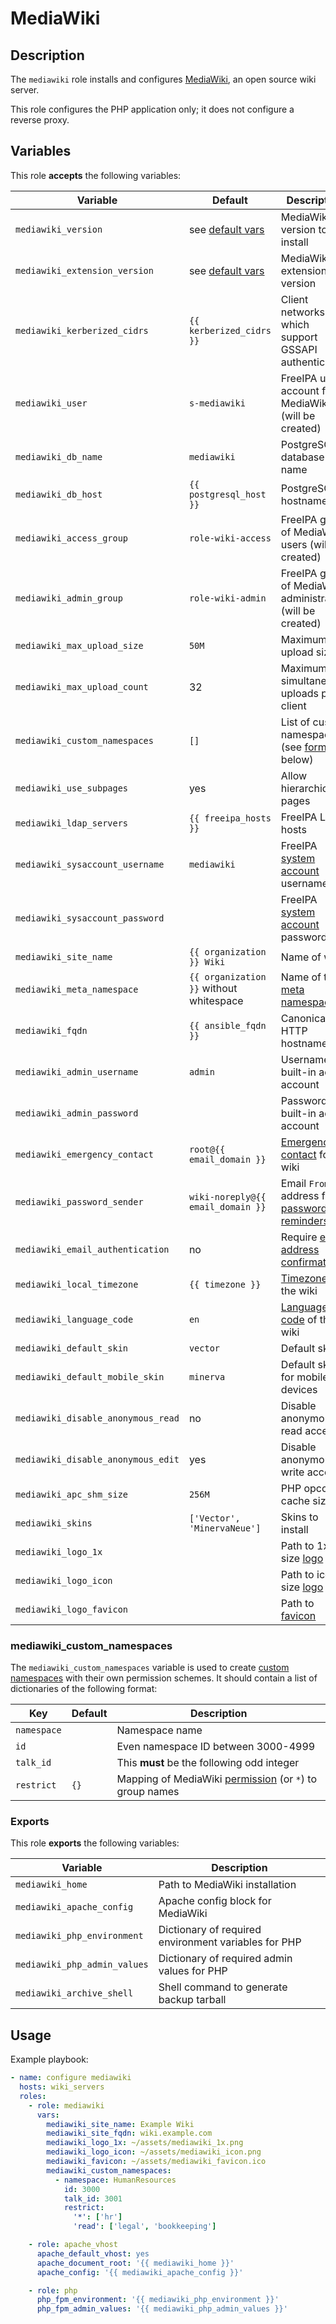 MediaWiki
=========

Description
-----------

The `mediawiki` role installs and configures [MediaWiki](https://www.mediawiki.org/wiki/MediaWiki),
an open source wiki server.

This role configures the PHP application only; it does not configure a reverse
proxy.


Variables
---------

This role **accepts** the following variables:

Variable                           | Default                                                          | Description
-----------------------------------|------------------------------------------------------------------|------------
`mediawiki_version`                | see [default vars](defaults/main.yml)                            | MediaWiki version to install
`mediawiki_extension_version`      | see [default vars](defaults/main.yml)                            | MediaWiki extension version
`mediawiki_kerberized_cidrs`       | `{{ kerberized_cidrs }}`                                         | Client networks which support GSSAPI authentication
`mediawiki_user`                   | `s-mediawiki`                                                    | FreeIPA user account for MediaWiki (will be created)
`mediawiki_db_name`                | `mediawiki`                                                      | PostgreSQL database name
`mediawiki_db_host`                | `{{ postgresql_host }}`                                          | PostgreSQL hostname
`mediawiki_access_group`           | `role-wiki-access`                                               | FreeIPA group of MediaWiki users (will be created)
`mediawiki_admin_group`            | `role-wiki-admin`                                                | FreeIPA group of MediaWiki administrators (will be created)
`mediawiki_max_upload_size`        | `50M`                                                            | Maximum file upload size
`mediawiki_max_upload_count`       | 32                                                               | Maximum simultaneous uploads per client
`mediawiki_custom_namespaces`      | `[]`                                                             | List of custom namespaces (see [format](#mediawiki_custom_namespaces) below)
`mediawiki_use_subpages`           | yes                                                              | Allow hierarchical pages
`mediawiki_ldap_servers`           | `{{ freeipa_hosts }}`                                            | FreeIPA LDAP hosts
`mediawiki_sysaccount_username`    | `mediawiki`                                                      | FreeIPA [system account](../freeipa_system_account/) username
`mediawiki_sysaccount_password`    | &nbsp;                                                           | FreeIPA [system account](../freeipa_system_account/) password
`mediawiki_site_name`              | `{{ organization }} Wiki`                                        | Name of wiki
`mediawiki_meta_namespace`         | `{{ organization }}` without whitespace                          | Name of the [meta namespace](https://www.mediawiki.org/wiki/Manual:$wgMetaNamespace)
`mediawiki_fqdn`                   | `{{ ansible_fqdn }}`                                             | Canonical HTTP hostname
`mediawiki_admin_username`         | `admin`                                                          | Username for built-in admin account
`mediawiki_admin_password`         | &nbsp;                                                           | Password for built-in admin account
`mediawiki_emergency_contact`      | `root@{{ email_domain }}`                                        | [Emergency contact](https://www.mediawiki.org/wiki/Manual:$wgEmergencyContact) for wiki
`mediawiki_password_sender`        | `wiki-noreply@{{ email_domain }}`                                | Email `From:` address for [password reminders](https://www.mediawiki.org/wiki/Manual:$wgPasswordSender)
`mediawiki_email_authentication`   | no                                                               | Require [email address confirmation](https://www.mediawiki.org/wiki/Manual:$wgEmailAuthentication)
`mediawiki_local_timezone`         | `{{ timezone }}`                                                 | [Timezone](https://www.mediawiki.org/wiki/Manual:$wgLocaltimezone) of the wiki
`mediawiki_language_code`          | `en`                                                             | [Language code](https://www.mediawiki.org/wiki/Manual:$wgLanguageCode) of the wiki
`mediawiki_default_skin`           | `vector`                                                         | Default skin
`mediawiki_default_mobile_skin`    | `minerva`                                                        | Default skin for mobile devices
`mediawiki_disable_anonymous_read` | no                                                               | Disable anonymous read access
`mediawiki_disable_anonymous_edit` | yes                                                              | Disable anonymous write access
`mediawiki_apc_shm_size`           | `256M`                                                           | PHP opcode cache size
`mediawiki_skins`                  | `['Vector', 'MinervaNeue']`                                      | Skins to install
`mediawiki_logo_1x`                | &nbsp;                                                           | Path to 1x-size [logo](https://www.mediawiki.org/wiki/Manual:$wgLogos)
`mediawiki_logo_icon`              | &nbsp;                                                           | Path to icon-size [logo](https://www.mediawiki.org/wiki/Manual:$wgLogos)
`mediawiki_logo_favicon`           | &nbsp;                                                           | Path to [favicon](https://www.mediawiki.org/wiki/Manual:$wgFavicon)

### mediawiki\_custom\_namespaces

The `mediawiki_custom_namespaces` variable is used to create [custom namespaces](https://www.mediawiki.org/wiki/Manual:Using_custom_namespaces)
with their own permission schemes.  It should contain a list of dictionaries of
the following format:

Key         | Default | Description
------------|---------|------------
`namespace` | &nbsp;  | Namespace name
`id`        | &nbsp;  | Even namespace ID between 3000-4999
`talk_id`   | &nbsp;  | This **must** be the following odd integer
`restrict`  | `{}`    | Mapping of MediaWiki [permission](https://www.mediawiki.org/wiki/Manual:User_rights#List_of_permissions) (or `*`) to group names

### Exports

This role **exports** the following variables:

Variable                     | Description
-----------------------------|------------
`mediawiki_home`             | Path to MediaWiki installation
`mediawiki_apache_config`    | Apache config block for MediaWiki
`mediawiki_php_environment`  | Dictionary of required environment variables for PHP
`mediawiki_php_admin_values` | Dictionary of required admin values for PHP
`mediawiki_archive_shell`    | Shell command to generate backup tarball


Usage
-----

Example playbook:

````yaml
- name: configure mediawiki
  hosts: wiki_servers
  roles:
    - role: mediawiki
      vars:
        mediawiki_site_name: Example Wiki
        mediawiki_site_fqdn: wiki.example.com
        mediawiki_logo_1x: ~/assets/mediawiki_1x.png
        mediawiki_logo_icon: ~/assets/mediawiki_icon.png
        mediawiki_favicon: ~/assets/mediawiki_favicon.ico
        mediawiki_custom_namespaces:
          - namespace: HumanResources
            id: 3000
            talk_id: 3001
            restrict:
              '*': ['hr']
              'read': ['legal', 'bookkeeping']

    - role: apache_vhost
      apache_default_vhost: yes
      apache_document_root: '{{ mediawiki_home }}'
      apache_config: '{{ mediawiki_apache_config }}'

    - role: php
      php_fpm_environment: '{{ mediawiki_php_environment }}'
      php_fpm_admin_values: '{{ mediawiki_php_admin_values }}'
````
